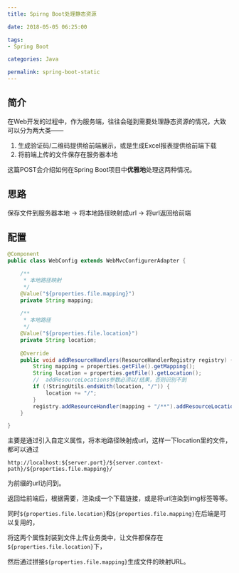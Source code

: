 ```yaml
---
title: Spirng Boot处理静态资源

date: 2018-05-05 06:25:00

tags:
- Spring Boot

categories: Java

permalink: spring-boot-static
---
```




## 简介

在Web开发的过程中，作为服务端，往往会碰到需要处理静态资源的情况，大致可以分为两大类——

1. 生成验证码/二维码提供给前端展示，或是生成Excel报表提供给前端下载
2. 将前端上传的文件保存在服务器本地

这篇POST会介绍如何在Spring Boot项目中**优雅地**处理这两种情况。



## 思路

保存文件到服务器本地 -> 将本地路径映射成url -> 将url返回给前端



## 配置

~~~java
@Component
public class WebConfig extends WebMvcConfigurerAdapter {

    /**
     * 本地路径映射
     */
    @Value("${properties.file.mapping}")
    private String mapping;
    
    /**
     * 本地路径
     */
    @Value("${properties.file.location}")
    private String location;
    
	@Override
    public void addResourceHandlers(ResourceHandlerRegistry registry) {
        String mapping = properties.getFile().getMapping();
        String location = properties.getFile().getLocation();
        //  addResourceLocations参数必须以/结果，否则识别不到
        if (!StringUtils.endsWith(location, "/")) {
            location += "/";
        }
        registry.addResourceHandler(mapping + "/**").addResourceLocations("file:" + location);
    }

}
~~~

主要是通过引入自定义属性，将本地路径映射成url，这样一下location里的文件，都可以通过

~~~http
http://localhost:${server.port}/${server.context-path}/${properties.file.mapping}/
~~~

为前缀的url访问到。

返回给前端后，根据需要，渲染成一个下载链接，或是将url渲染到img标签等等。



同时`${properties.file.location}`和`${properties.file.mapping}`在后端是可以复用的，

将这两个属性封装到文件上传业务类中，让文件都保存在`${properties.file.location}`下，

然后通过拼接`${properties.file.mapping}`生成文件的映射URL。